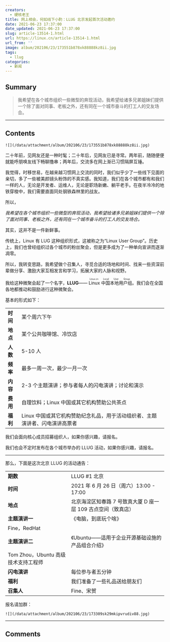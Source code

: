 ```yaml
---
creators:
  - 硬核老王
title: 网上相会，何如线下小酌：LLUG 北京发起首次活动邀约
date: 2021-06-23 17:37:00
date_updated: 2021-06-23 17:37:00
slug: article-13514-1.html
url: https://linux.cn/article-13514-1.html
url_from: ''
image: album/202106/23/173551b878xk88888kz8ii.jpg
tags:
  - llug
categories:
  - 新闻
---
```


## Summary

> 我希望在各个城市组织一些微型的奔现活动，我希望给诸多兄弟姐妹们提供一个除了面对同事、老板之外，还有同在一个城市奋斗的打工人的交友场合。

***

<!-- more -->

## Contents

`![](/data/attachment/album/202106/23/173551b878xk88888kz8ii.jpg)`

二十年前，见网友还是一种时髦；二十年后，见网友已是寻常。两年前，随随便便就能呼朋唤友线下畅聊撸串；两年后，交流多在网上渐已习惯隔屏互锤。

我觉得，时移世易，在越来越习惯网上交流的同时，我们似乎少了一些线下见面的亲切，多了一些被美颜镜头粉饰的不真实感。我知道，我们在各个城市都有和我们一样的人，无论是开发者、运维人，无论是职场新嫩、躺平老手。在夜半冷冷的地铁穿梭中，我们需要直面同处钢铁森林里的战友。

所以，

*我希望在各个城市组织一些微型的奔现活动，我希望给诸多兄弟姐妹们提供一个除了面对同事、老板之外，还有同在一个城市奋斗的打工人的交友场合。*

其实，这并不是一件新鲜事。

传统上，Linux 有 LUG 这种组织形式，这被称之为“Linux User Group”。历史上，我们也曾经组织过各个城市的粉丝聚会，但是更多成为了一种单向宣讲而逐渐凋零。

所以，我转变思路，我希望做个召集人，寻觅合适的场地和时间、找来一些资深前辈做分享、激励大家互相发言和学习，拓展大家的人脉和视野。

我给这种微聚会起了一个名字，**LLUG**——<ruby> Linux 中国本地用户组 <rp>  （ </rp> <rt>  Linux.cn Local User Group </rt> <rp>  ） </rp></ruby>。我们会在全国各地都推动和鼓励进行这种微聚会。

基本的形式如下：

|  |  |
| --- | --- |
| **时间** | 某个周六下午 |
| **地点** | 某个公共咖啡馆、冷饮店 |
| **人数** | 5-10 人 |
| **频率** | 最多一周一次，最少一月一次 |
| **内容** | 2-3 个主题演讲；参与者每人的闪电演讲；讨论和演示  |
| **费用** | 自理饮料；Linux 中国或其它机构赞助公共茶点  |
| **福利** | Linux 中国或其它机构赞助纪念礼品，用于活动组织者、主题演讲者、闪电演讲高票者 |

我们会面向核心成员招募组织人，如果你感兴趣，请报名。

我们也会不定时发布在各个城市举办的 LLUG 活动，如果你感兴趣，请报名。

---

那么，下面是这次北京 LLUG 的活动通告：

|  |  |
| --- | --- |
| **期数** | LLUG #1 北京 |
| **时间** | 2021 年 6 月 26 日（周六）13:00 - 17:00 |
| **地点** | 北京海淀区知春路 7 号致真大厦 D 座一层 109 古点空间（致真店） |
| **主题演讲一** | 《电脑，到底玩个啥》
Fine，RedHat |
| **主题演讲二** | 《Ubuntu——适用于企业开源基础设施的产品组合介绍》
Tom Zhou，Ubuntu 高级技术支持工程师 |
| **闪电演讲** | 每位参与者五分钟 |
| **福利** | 我们准备了一些礼品送给朋友们  |
| **召集人** | Fine、宋贺 |

报名请加群：

`![](/data/attachment/album/202106/23/173309sk29mkipvrudiv88.jpg)`

***

## Comments
